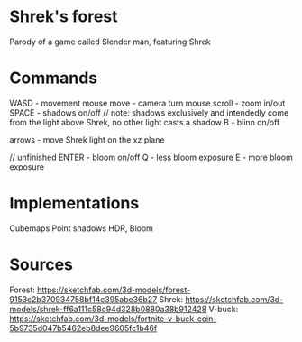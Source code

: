 # Shrek's forest
  Parody of a game called Slender man, featuring Shrek

# Commands
  WASD - movement
  mouse move - camera turn
  mouse scroll - zoom in/out
  SPACE - shadows on/off
  // note: shadows exclusively and intendedly come from the light above Shrek, no other light casts a shadow
  B - blinn on/off

  arrows - move Shrek light on the xz plane

  // unfinished
  ENTER - bloom on/off
  Q - less bloom exposure
  E - more bloom exposure

# Implementations
  Cubemaps
  Point shadows
  HDR, Bloom
 
# Sources
  Forest: https://sketchfab.com/3d-models/forest-9153c2b370934758bf14c395abe36b27
  Shrek: https://sketchfab.com/3d-models/shrek-ff6a111c58c94d328b0880a38b912428
  V-buck: https://sketchfab.com/3d-models/fortnite-v-buck-coin-5b9735d047b5462eb8dee9605fc1b46f
